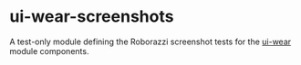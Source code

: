 # ui-wear-screenshots

A test-only module defining the Roborazzi screenshot tests for the [ui-wear](../ui-wear) module
components.
